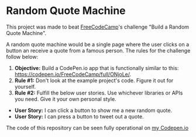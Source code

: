 # Random Quote Machine
This project was made to beat [FreeCodeCamp](http://www.freecodecamp.com)'s challenge "Build a Random Quote Machine".

A random quote machine would be a single page where the user clicks on a button an receive a quote from a famous person. The rules for the challenge follow below:

1. **Objective:** Build a CodePen.io app that is functionally similar to this: https://codepen.io/FreeCodeCamp/full/ONjoLe/.
2. **Rule #1:** Don't look at the example project's code. Figure it out for yourself.
3. **Rule #2:** Fulfill the below user stories. Use whichever libraries or APIs you need. Give it your own personal style.
 * **User Story:** I can click a button to show me a new random quote.
 * **User Story:** I can press a button to tweet out a quote.

The code of this repository can be seen fully operational on [my Codepen.io](http://codepen.io/paullus/full/mVzWLx/)
